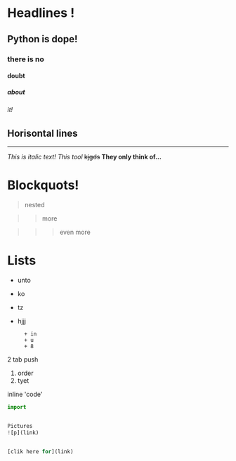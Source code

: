 # Headlines !
## Python is **dope!**
### there is no
#### doubt
##### about
###### it!

## Horisontal lines
<hr>

*This is italic text!*
_This tool_
~~kjgds~~
__They only think of...__

# Blockquots!
> nested

>> more

>>> even more

# Lists

- unto

- ko

- tz

+ hjjj

        + in 
        + u
        + 8
2 tab push

1. order
2. tyet

inline 'code'

```py
import


Pictures
![p](link)


[clik here for](link)